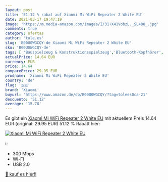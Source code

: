 ```yaml
---
layout: post
title: '51.12 % rabat auf Xiaomi Mi WiFi Repeater 2 White EU'
date: 2021-03-17 19:47:19
image: 'https://m.media-amazon.com/images/I/31+X41VobzL._SL400_.jpg'
comments: true
category: ofertas
author: 'tole.es'
slug: 'B00U0WGCQY-de Xiaomi Mi WiFi Repeater 2 White EU'
sku: 'B00U0WGCQY-de'
tags: [ 'Bauspielzeug & Konstruktionsspielzeug','Bluetooth-Kopfhörer','Computer & Zubehör','Elektronik & Foto','Kopfhörer','Kopfhörer & Zubehör','Netzwerkgeräte','Repeater','Spielzeug','xiaomi', ]
actualPrice: 14.64 EUR
currency: EUR
price: 14.64
comparePrice: 29.95 EUR
prodname: 'Xiaomi Mi WiFi Repeater 2 White EU'
country: 'de'
flag: '🇩🇪'
brand: 'Xiaomi'
buyurl: 'https://www.amazon.de/dp/B00U0WGCQY/?tag=tolees0ca-21'
descuento: '51.12'
average: '15.78'
---
```


Es gibt ein [Xiaomi Mi WiFi Repeater 2 White EU](https://www.amazon.de/dp/B00U0WGCQY/?tag=tolees0ca-21) mit aktuellem Preis 14.64 EUR (original: 29.95 EUR) 51.12 % Rabatt hier:

[![Xiaomi Mi WiFi Repeater 2 White EU](https://m.media-amazon.com/images/I/31+X41VobzL._SL400_.jpg)](https://www.amazon.de/dp/B00U0WGCQY/?tag=tolees0ca-21)

ℹ️:

- 300 Mbps
- Wi-Fi
- USB 2.0

[🛒 kauf es hier!!](https://www.amazon.de/dp/B00U0WGCQY/?tag=tolees0ca-21)
